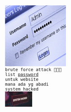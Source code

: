<pre>
<img src="hackedd.jpg" width="200" height="200" />
brute force attack 🧑🏻‍💻
list <a href="https://github.com/elangredcyberteam/brute-force-attack/blob/main/kamu.md">password</a>
untuk website
mana ada yg abadi
system hacked
<img src="hacked.jpg" width"50" height="50" />
</pre>
